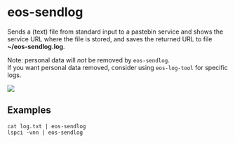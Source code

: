 # eos-sendlog

Sends a (text) file from standard input to a pastebin service and shows the service URL where the file is stored, and saves the returned URL
to file **~/eos-sendlog.log**.

Note: personal data will *not* be removed by `eos-sendlog`.<br>If you want personal data removed, consider using `eos-log-tool` for specific logs.

![](eos-sendlog.png)

## Examples
```
cat log.txt | eos-sendlog
lspci -vnn | eos-sendlog
```
